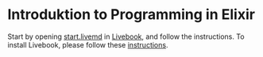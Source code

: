 # Introduktion to Programming in Elixir

Start by opening [start.livemd](start.livemd) in [Livebook](https://livebook.dev), and follow the instructions. To install Livebook, please follow these [instructions](https://livebook.dev/#install).
